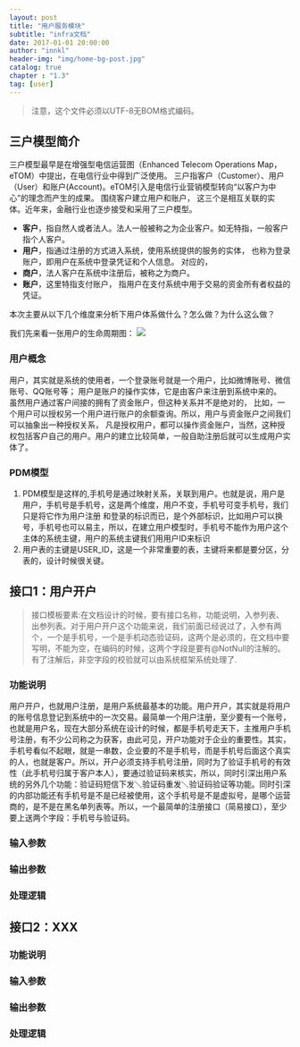 ```yaml
---
layout: post 
title: "用户服务模块"  
subtitle: "infra文档"  
date: 2017-01-01 20:00:00  
author: "innkl"  
header-img: "img/home-bg-post.jpg"  
catalog: true  
chapter : "1.3" 
tag: [user]  
---
```


> 注意，这个文件必须以UTF-8无BOM格式编码。 


## 三户模型简介
  
三户模型最早是在增强型电信运营图（Enhanced Telecom Operations Map，eTOM）中提出，在电信行业中得到广泛使用。 
三户指客户（Customer）、用户（User）和账户(Account)。eTOM引入是电信行业营销模型转向“以客户为中心”的理念而产生的成果。
围绕客户建立用户和账户， 这三个是相互关联的实体。近年来，金融行业也逐步接受和采用了三户模型。

- **客户**，指自然人或者法人。法人一般被称之为企业客户。如无特指，一般客户指个人客户。
- **用户**，指通过注册的方式进入系统，使用系统提供的服务的实体， 也称为登录账户，即用户在系统中登录凭证和个人信息。 对应的， 
- **商户**，法人客户在系统中注册后，被称之为商户。
- **账户**，这里特指支付账户， 指用户在支付系统中用于交易的资金所有者权益的凭证。


本次主要从以下几个维度来分析下用户体系做什么？怎么做？为什么这么做？

我们先来看一张用户的生命周期图：
![](http://doc.jigsaw.lixf.cn/img/rpc-user/smzq.png)

### 用户概念

用户，其实就是系统的使用者，一个登录账号就是一个用户，比如微博账号、微信账号、QQ账号等；
用户是账户的操作实体，它是由客户来注册到系统中来的。 虽然用户通过客户间接的拥有了资金账户，但这种关系并不是绝对的，
比如，一个用户可以授权另一个用户进行账户的余额查询。所以，用户与资金账户之间我们可以抽象出一种授权关系，
凡是授权用户，都可以操作资金账户，当然，这种授权包括客户自己的用户。用户的建立比较简单，一般自助注册后就可以生成用户实体了。

### PDM模型

1. PDM模型是这样的,手机号是通过映射关系，关联到用户。也就是说，用户是用户，手机号是手机号，这是两个维度，用户不变，手机号可变手机号，我们只是将它作为用户注册 和登录的标识而已，是个外部标识，比如用户可以换号，手机号也可以易主，所以，在建立用户模型时，手机号不能作为用户这个主体的系统主键，用户的系统主键我们用用户ID来标识
2. 用户表的主键是USER_ID，这是一个非常重要的表，主键将来都是要分区，分表的，设计时候很关键。



## 接口1：用户开户
> 接口模板要素:在文档设计的时候，要有接口名称，功能说明，入参列表、出参列表。对于用户开户这个功能来说，我们前面已经说过了，入参有两个，一个是手机号，一个是手机动态验证码，这两个是必须的，在文档中要写明，不能为空，在编码的时候，这两个字段是要有@NotNull的注解的。有了注解后，非空字段的校验就可以由系统框架系统处理了.

### 功能说明

用户开户，也就用户注册，是用户系统最基本的功能。用户开户，其实就是将用户的账号信息登记到系统中的一次交易。最简单一个用户注册，至少要有一个账号，也就是用户名，现在大部分系统在设计的时候，都是手机号走天下，主推用户手机号注册，有不少公司称之为获客，由此可见，开户功能对于企业的重要性。其实，手机号看似不起眼，就是一串数，企业要的不是手机号，而是手机号后面这个真实的人，也就是客户。所以，开户必须支持手机号注册，同时为了验证手机号的有效性（此手机号归属于客户本人），要通过验证码来核实，所以，同时引深出用户系统的另外几个功能：验证码短信下发＼验证码重发＼验证码验证等功能。同时引深的内部功能还有手机号是不是已经被使用，这个手机号是不是虚拟号，是哪个运营商的，是不是在黑名单列表等。所以，一个最简单的注册接口（简易接口），至少要上送两个字段：手机号与验证码。

### 输入参数

### 输出参数

### 处理逻辑

## 接口2：XXX

### 功能说明

### 输入参数

### 输出参数

### 处理逻辑

